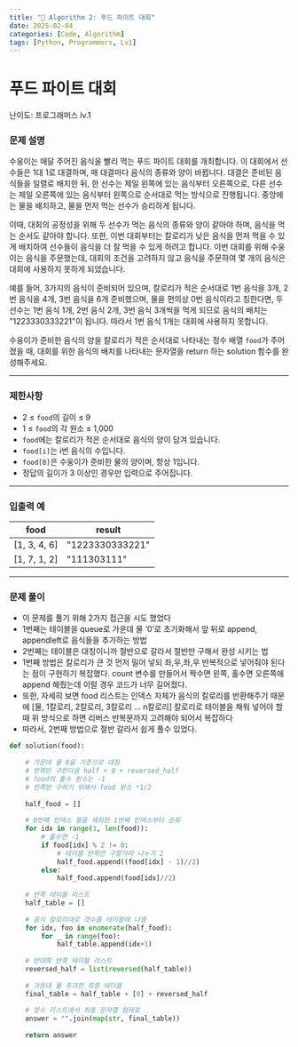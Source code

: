 ```yaml
---
title: "🧠 Algorithm 2: 푸드 파이트 대회"
date: 2025-02-04
categories: [Code, Algorithm]
tags: [Python, Programmers, Lv1]
---
```


# 푸드 파이트 대회

난이도: 프로그래머스 lv.1

### **문제 설명**

수웅이는 매달 주어진 음식을 빨리 먹는 푸드 파이트 대회를 개최합니다. 이 대회에서 선수들은 1대 1로 대결하며, 매 대결마다 음식의 종류와 양이 바뀝니다. 대결은 준비된 음식들을 일렬로 배치한 뒤, 한 선수는 제일 왼쪽에 있는 음식부터 오른쪽으로, 다른 선수는 제일 오른쪽에 있는 음식부터 왼쪽으로 순서대로 먹는 방식으로 진행됩니다. 중앙에는 물을 배치하고, 물을 먼저 먹는 선수가 승리하게 됩니다.

이때, 대회의 공정성을 위해 두 선수가 먹는 음식의 종류와 양이 같아야 하며, 음식을 먹는 순서도 같아야 합니다. 또한, 이번 대회부터는 칼로리가 낮은 음식을 먼저 먹을 수 있게 배치하여 선수들이 음식을 더 잘 먹을 수 있게 하려고 합니다. 이번 대회를 위해 수웅이는 음식을 주문했는데, 대회의 조건을 고려하지 않고 음식을 주문하여 몇 개의 음식은 대회에 사용하지 못하게 되었습니다.

예를 들어, 3가지의 음식이 준비되어 있으며, 칼로리가 적은 순서대로 1번 음식을 3개, 2번 음식을 4개, 3번 음식을 6개 준비했으며, 물을 편의상 0번 음식이라고 칭한다면, 두 선수는 1번 음식 1개, 2번 음식 2개, 3번 음식 3개씩을 먹게 되므로 음식의 배치는 "1223330333221"이 됩니다. 따라서 1번 음식 1개는 대회에 사용하지 못합니다.

수웅이가 준비한 음식의 양을 칼로리가 적은 순서대로 나타내는 정수 배열 `food`가 주어졌을 때, 대회를 위한 음식의 배치를 나타내는 문자열을 return 하는 solution 함수를 완성해주세요.

---

### 제한사항

- 2 ≤ `food`의 길이 ≤ 9
- 1 ≤ `food`의 각 원소 ≤ 1,000
- `food`에는 칼로리가 적은 순서대로 음식의 양이 담겨 있습니다.
- `food[i]`는 i번 음식의 수입니다.
- `food[0]`은 수웅이가 준비한 물의 양이며, 항상 1입니다.
- 정답의 길이가 3 이상인 경우만 입력으로 주어집니다.

---

### 입출력 예

| food | result |
| --- | --- |
| [1, 3, 4, 6] | "1223330333221" |
| [1, 7, 1, 2] | "111303111" |

---

### 문제 풀이

- 이 문제를 풀기 위해 2가지 접근을 시도 했었다
- 1번째는 테이블을 queue로 가운데 물 ‘0’로 초기화해서 앞 뒤로 append, appendleft로 음식들을 추가하는 방법
- 2번째는 테이블은 대칭이니까 절반으로 갈라서 절반만 구해서 완성 시키는 법
- 1번째 방법은 칼로리가 큰 것 먼저 밀어 넣되 좌,우,좌,우 반복적으로 넣어줘야 된다는 점이 구현하기 복잡했다. count 변수를 만들어서 짝수면 왼쪽, 홀수면 오른쪽에 append 해줬는데 이럴 경우 코드가 너무 길어졌다.
- 또한, 자세히 보면 food 리스트는 인덱스 자체가 음식의 칼로리를 반환해주기 때문에 [물, 1칼로리, 2칼로리, 3칼로리 … n칼로리] 칼로리로 테이블을 채워 넣어야 할 때 위 방식으로 하면 리버스 반복문까지 고려해야 되어서 복잡하다
- 따라서, 2번째 방법으로 절반 갈라서 쉽게 풀수 있었다.

```python
def solution(food):
    
    # 가운데 물 0을 기준으로 대칭
    # 한쪽만 구한다음 half + 0 + reversed_half
    # food의 홀수 원소는 -1
    # 한쪽만 구하기 위해서 food 원소 *1/2
    
    half_food = []
    
    # 0번째 인덱스 물을 제외한 1번째 인덱스부터 순회
    for idx in range(1, len(food)):
        # 홀수면 -1
        if food[idx] % 2 != 0:
            # 테이블 반쪽만 구할거라 나누기 2
            half_food.append((food[idx] - 1)//2)
        else:
            half_food.append(food[idx]//2)
    
    # 반쪽 테이블 리스트
    half_table = []
    
    # 음식 칼로리대로 갯수를 테이블에 나열
    for idx, foo in enumerate(half_food):
        for _ in range(foo):
            half_table.append(idx+1)
    
    # 반대쪽 반쪽 테이블 리스트
    reversed_half = list(reversed(half_table))
    
    # 가운데 물 추가한 최종 테이블
    final_table = half_table + [0] + reversed_half
    
    # 정수 리스트에서 최종 문자열 형태로
    answer = "".join(map(str, final_table))
    
    return answer
```